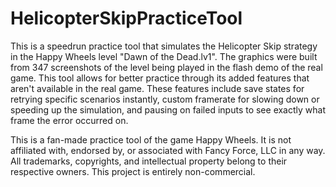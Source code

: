 # HelicopterSkipPracticeTool

This is a speedrun practice tool that simulates the Helicopter Skip strategy in the Happy Wheels level "Dawn of the Dead.lv1". The graphics were built from 347 screenshots of the level being played in the flash demo of the real game. This tool allows for better practice through its added features that aren't available in the real game. These features include save states for retrying specific scenarios instantly, custom framerate for slowing down or speeding up the simulation, and pausing on failed inputs to see exactly what frame the error occurred on.

This is a fan-made practice tool of the game Happy Wheels. It is not affiliated with, endorsed by, or associated with Fancy Force, LLC in any way. All trademarks, copyrights, and intellectual property belong to their respective owners. This project is entirely non-commercial.
